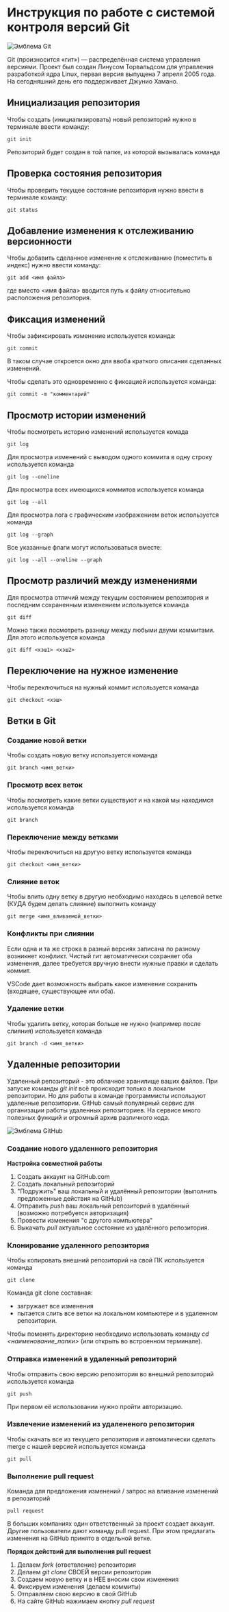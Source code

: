 # **Инструкция по работе с системой контроля версий Git**

![Эмблема Git](git.jpg)

Git (произносится «гит») — распределённая система управления версиями. Проект был создан Линусом Торвальдсом для управления разработкой ядра Linux, первая версия выпущена 7 апреля 2005 года. На сегодняшний день его поддерживает Джунио Хамано.

## Инициализация репозитория

Чтобы создать (инициализировать) новый репозиторий нужно в терминале ввести команду:

    git init

Репозиторий будет создан в той папке, из которой вызывалась команда

## Проверка состояния репозитория

Чтобы проверить текущее состояние репозитория нужно ввести в терминале команду:

    git status

## Добавление изменения к отслеживанию версионности

Чтобы добавить сделанное изменение к отслеживанию (поместить в индекс) нужно ввести команду:

    git add <имя файла>

где вместо <имя файла> вводится путь к файлу относительно расположения репозитория.

## Фиксация изменений

Чтобы зафиксировать изменение используется команда:

    git commit

В таком случае откроется окно для ввоба краткого описания сделанных изменений.

Чтобы сделать это одновременно с фиксацией используется команда:

    git commit -m "комментарий"

## Просмотр истории изменений

Чтобы посмотреть историю изменений используется комада

    git log

Для просмотра изменений с выводом одного коммита в одну строку используется команда

    git log --oneline

Для просмотра всех имеющихся коммитов используется команда

    git log --all

Для просмотра лога с графическим изображением веток используется команда

    git log --graph

Все указанные флаги могут использоваться вместе:

    git log --all --oneline --graph

## Просмотр различий между изменениями

Для просмотра отличий между текущим состоянием репозитория и последним сохраненным изменением используется команда

    git diff

Можно также посмотреть разницу между любыми двуми коммитами. Для этого используется команда

    git diff <хэш1> <хэш2>

## Переключение на нужное изменение

Чтобы переключиться на нужный коммит используется команда

    git checkout <хэш>

## Ветки в Git

### Создание новой ветки

Чтобы создать новую ветку используется команда

    git branch <имя_ветки>

### Просмотр всех веток

Чтобы посмотреть какие ветки существуют и на какой мы находимся используется команда

    git branch

### Переключение между ветками

Чтобы переключиться на другую ветку используется команда

    git checkout <имя_ветки>

### Слияние веток

Чтобы влить одну ветку в другую необходимо находясь в целевой ветке (КУДА будем делать слияние) выполнить команду

    git merge <имя_вливаемой_ветки>

### Конфликты при слиянии

Если одна и та же строка в разный версиях записана по разному возникнет конфликт.
Чистый гит автоматически сохраняет оба изменения, далее требуется вручную внести нужные правки и сделать коммит.

VSСode дает возможность выбрать какое изменение сохранить (входящее, существующее или оба).

### Удаление ветки

Чтобы удалить ветку, которая больше не нужно (например после слияния) используется команда

    git branch -d <имя_ветки>

## Удаленные репозитории

Удаленный репозиторий - это облачное хранилище ваших файлов. 
При запуске команды *git init* всё происходит только в локальном репозитории. Но для работы в команде программисты используют удаленные репозитории.
GitHub самый популярный сервис для организации работы удаленных репозиториев. На сервисе много полезных функций и огромный архив различного кода.

![Эмблема GitHub](github.jpg)

### Создание нового удаленного репозитория

**Настройка совместной работы**
1. Создать аккаунт на GitHub.com
2. Создать локальный репозиторий
3. "Подружить" ваш локальный и удалённый репозитории (выполнить предложенные действия на GitHub)
4. Отправить *push* ваш локальный репозиторий в удалённый (возможно потребуется авторизация)
5. Провести изменения "с другого компьютера"
6. Выкачать *pull* актуальное состояние из удалённого репозитория.

### Клонирование удаленного репозитория

Чтобы копировать внешний репозиторий на свой ПК используется команда

    git clone

Команда git clone составная:
* загружает все изменения
* пытается слить все ветки на локальном компьютере и в удаленном репозитории.

Чтобы поменять директорию необходимо использовать команду *cd <наименование_папки>* 
(или открыть во встроенном терминале).

### Отправка изменений в удаленный репозиторий

Чтобы отправить свою версию репозитория во внешний репозиторий используется команда

    git push

При первом её использовании нужно пройти авторизацию.

### Извлечение изменений из удалененого репозитория
    
Чтобы скачать все из текущего репозитория и автоматически сделать merge с нашей версией используется команда

    git pull

###  Выполнение pull request

Команда для предложения изменений / запрос на вливание изменений в репозиторий

    pull request

В больших компаниях один ответственный за проект создает аккаунт. Другие пользователи дают команду pull request. При этом предлагать изменения на GitHub принято в отдельной ветке.

**Порядок действий для выполнения pull request**
1. Делаем *fork* (ответвление) репозитория 
2. Делаем *git clone* СВОЕЙ версии репозитория 
3. Создаем новую ветку и в НЕЕ вносим свои изменения
4. Фиксируем изменения (делаем коммиты)
5. Отправляем свою версию в свой GitHub
6. На сайте GitHub нажимаем кнопку *pull request*